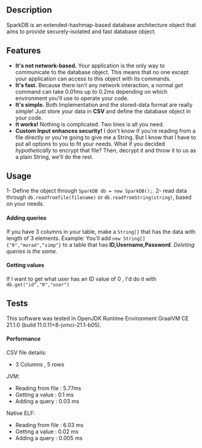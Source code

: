 ## Description
SparkDB is an extended-hashmap-based database architecture object that aims to provide securely-isolated and fast database object.

## Features
* **It's not network-based.**
Your application is the only way to communicate to the database object. This means that no one except your application can access to this object with its commands.
* **It's fast.**
Because there isn't any network interaction, a normal *get* command can take 0.01ms up to 0.2ms depending on which environment you'll use to operate your code.
* **It's simple.**
Both Implementation and the stored-data format are really simple! Just store your data in **CSV** and define the database object in your code.
* **It works!**
Nothing is complicated. Two lines is all you need.
* **Custom Input enhances security!**
I don't know if you're reading from a file directly or you're going to give me a String. But I know that I have to put all options to you to fit your needs.
What if you decided *hypothetically* to encrypt that file? Then, decrypt it and throw it to us as a plain String, we'll do the rest.


## Usage
1- Define the object through `SparkDB db = new SparkDB();`.
2- read data through `db.readfromfile(filename)` or `db.readfromString(string)`, based on your needs.
#### Adding queries
If you have 3 columns in your table, make a `String[]` that has the data with length of 3 elements.
Example: You'll add `new String[] {"0","morad","simp"}` to a table that has **ID,Username,Password**. *Deleting queries is the same.*
#### Getting values
If I want to get what user has an ID value of 0 , I'd do it with `db.get("id","0","user")`

## Tests
This software was tested in OpenJDK Runtime Environment GraalVM CE 21.1.0 (build 11.0.11+8-jvmci-21.1-b05).
#### Performance
CSV file details:
* 3 Columns , 5 rows

JVM:
* Reading from file : 5.77ms
* Getting a value : 0.1 ms
* Adding a query : 0.03 ms

Native ELF:
* Reading from file : 6.03 ms
* Getting a value : 0.02 ms
* Adding a query : 0.005 ms
